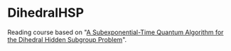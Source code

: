 # DihedralHSP

Reading course based on "[A Subexponential-Time Quantum Algorithm for the Dihedral Hidden Subgroup Problem](https://dl.acm.org/doi/10.1137/S0097539703436345)".
